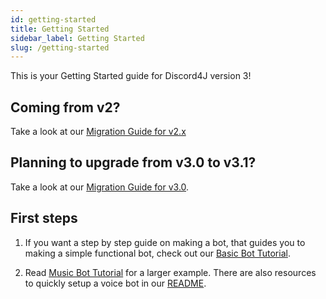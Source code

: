 ```yaml
---
id: getting-started
title: Getting Started
sidebar_label: Getting Started
slug: /getting-started
---
```


This is your Getting Started guide for Discord4J version 3!

## Coming from v2?

Take a look at our [Migration Guide for v2.x](migrating-from-v2-x-to-v3-1)

## Planning to upgrade from v3.0 to v3.1?

Take a look at our [Migration Guide for v3.0](migrating-from-v3-0-to-v3-1).

## First steps

1. If you want a step by step guide on making a bot, that guides you to making a simple
functional bot, check out our [Basic Bot Tutorial](basic-bot-tutorial).

2. Read [Music Bot Tutorial](music-bot-tutorial) for a larger example. There are also
resources to quickly setup a voice bot in our 
[README](https://github.com/Discord4J/Discord4J#-voice-and-music).
